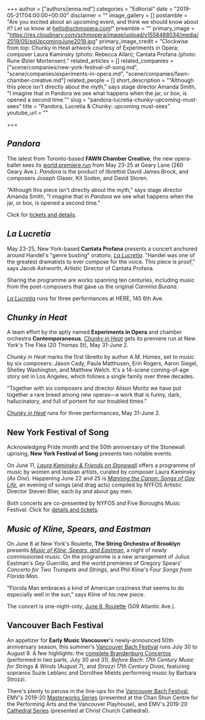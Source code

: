 +++
author = ["authors/jenna.md"]
categories = "Editorial"
date = "2019-05-21T04:00:00+00:00"
disclaimer = ""
image_gallery = []
postamble = "Are you excited about an upcoming event, and think we should know about it? Let us know at [hello@schmopera.com](mailto:hello@schmopera.com)!"
preamble = ""
primary_image = "https://res.cloudinary.com/schmopera/image/upload/v1558488034/media/2019/05/sqUpcomingJune2019.jpg"
primary_image_credit = "Clockwise from top: Chunky in Heat artwork courtesy of Experiments in Opera; composer Laura Kaminsky (photo: Rebecca Allan); Cantata Profana (photo: Rune Øster Mortensen)."
related_articles = []
related_companies = ["scene/companies/new-york-festival-of-song.md", "scene/companies/experiments-in-opera.md", "scene/companies/fawn-chamber-creative.md"]
related_people = []
short_description = "“Although this piece isn't directly about the myth,\" says stage director Amanda Smith, \"I imagine that in Pandora we see what happens when the jar, or box, is opened a second time.\""
slug = "pandora-lucretia-chunky-upcoming-must-sees"
title = "Pandora, Lucretia & Chunky: upcoming must-sees"
youtube_url = ""

+++
## _Pandora_

The latest from Toronto-based **FAWN Chamber Creative**, the new opera-ballet sees its [world premiere run](https://fawnchambercreative.ticketleap.com/pandora/) from May 23-25 at Geary Lane (260 Geary Ave.). _Pandora_ is the product of librettist David James Brock, and composers Joseph Glaser, Kit Soden, and David Storen.

“Although this piece isn't directly about the myth," says stage director Amanda Smith, "I imagine that in _Pandora_ we see what happens when the jar, or box, is opened a second time."

Click for [tickets and details](https://fawnchambercreative.ticketleap.com/pandora/).

## _La Lucretia_

May 23-25, New York-based **Cantata Profana** presents a concert anchored around Handel's "genre busting" oratorio, [_La Lucretia_](https://here.org/shows/lucretia/). "Handel was one of the greatest dramatists to ever compose for the voice. This piece is proof," says Jacob Ashworth, Artistic Director of Cantata Profana.

Sharing the programme are works spanning ten centuries, including music from the poet-composers that gave us the original _Carmina Burana_.

[_La Lucretia_](https://here.org/shows/lucretia/) runs for three performances at HERE, 145 6th Ave.

## _Chunky in Heat_

A team effort by the aptly named **Experiments in Opera** and chamber orchestra **Contemporaneous**, [_Chunky in Heat_](http://experimentsinopera.com/portfolio-item/chunky-in-heat/) gets its premiere run at New York's The Flea (20 Thomas St), May 31-June 2.

_Chunky in Heat_ marks the first libretto by author A.M. Homes, set to music by six composers: Jason Cady, Paula Matthusen, Erin Rogers, Aaron Siegel, Shelley Washington, and Matthew Welch. It's a 14-scene coming-of-age story set in Los Angeles, which follows a single family over three decades.

"Together with six composers and director Alison Moritz we have put together a rare breed among new operas—a work that is funny, dark, hallucinatory, and full of portent for our troubled times."

[_Chunky in Heat_](http://experimentsinopera.com/portfolio-item/chunky-in-heat/) runs for three performances, May 31-June 2.

## New York Festival of Song

Acknowledging Pride month and the 50th anniversary of the Stonewall uprising, **New York Festival of Song** presents two notable events. 

On June 11, [_Laura Kaminsky & Friends on Stonewall_](http://5bmf.org/nyfos-next-manning-the-canon/) offers a programme of music by women and lesbian artists, curated by composer Laura Kaminsky (_As One_). Happening June 22 and 25 is [_Manning the Canon: Songs of Gay Life_](http://5bmf.org/nyfos-next-manning-the-canon/), an evening of songs (and drag acts) compiled by NYFOS Artistic Director Steven Blier, each by and about gay men.

Both concerts are co-presented by NYFOS and Five Boroughs Music Festival. Click for [details and tickets](http://5bmf.org/nyfos-next-manning-the-canon/).

## _Music of Kline, Spears, and Eastman_

On June 8 at New York's Roulette, **The String Orchestra of Brooklyn** presents [_Music of Kline, Spears, and Eastman_](https://roulette.org/event/the-string-orchestra-of-brooklyn-music-of-kline-spears-and-eastman/), a night of newly commissioned music. On the programme is a new arrangement of Julius Eastman's _Gay Guerrilla_, and the world premieres of Gregory Spears' _Concerto for Two Trumpets and Strings_, and Phil Kline's _Four Songs from Florida Man_. 

"Florida Man embraces a kind of American craziness that seems to do especially well in the sun," says Kline of his new piece.

The concert is one-night-only, [June 8, Roulette](https://roulette.org/event/the-string-orchestra-of-brooklyn-music-of-kline-spears-and-eastman/) (509 Atlantic Ave.).

## Vancouver Bach Festival

An appetizer for **Early Music Vancouver**'s newly-announced 50th anniversary season, this summer's [Vancouver Bach Festival](http://www.earlymusic.bc.ca/tickets/summer-festival/) runs July 30 to August 9. A few highlights: the [complete Brandenburg Concertos](http://www.earlymusic.bc.ca/events/bach-complete-brandenburg-concertos-pt-1/) (performed in two parts, July 30 and 31), _Before Bach: 17th Century Music for Strings & Winds_ (August 7), and _Strozzi 17th Century Divas_, featuring sopranos Suzie Leblanc and Dorothee Mields performing music by Barbara Strozzi.

There's plenty to peruse in the line-ups for the [Vancouver Bach Festival](http://www.earlymusic.bc.ca/tickets/summer-festival/), EMV's 2019-20 [Masterworks Series](http://www.earlymusic.bc.ca/series/emv-masterworks-series/) (presented at the Chan Shun Centre for the Performing Arts and the Vancouver Playhouse), and EMV's 2019-20 [Cathedral Series](http://www.earlymusic.bc.ca/series/cathedral-series/) (presented at Christ Church Cathedral).
